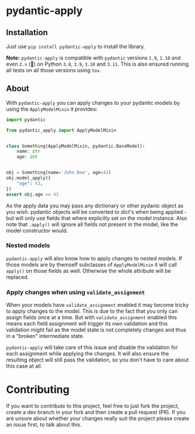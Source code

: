 # pydantic-apply

## Installation

Just use `pip install pydantic-apply` to install the library.

**Note:** `pydantic-apply` is compatible with `pydantic` versions `1.9`, `1.10` and even `2.x` (🥳) on
Python `3.8`, `3.9`, `3.10` and `3.11`. This is also ensured running all tests on all those versions
using `tox`.

## About

With `pydantic-apply` you can apply changes to your pydantic models by using
the `ApplyModelMixin` it provides:

```python
import pydantic

from pydantic_apply import ApplyModelMixin


class Something(ApplyModelMixin, pydantic.BaseModel):
    name: str
    age: int


obj = Something(name='John Doe', age=42)
obj.model_apply({
    "age": 43,
})
assert obj.age == 43
```

As the apply data you may pass any dictionary or other pydanic object as you
wish. pydantic objects will be converted to dict's when being applied - but will
only use fields that where explicitly set on the model instance. Also note
that `.apply()` will ignore all fields not present in the model, like the
model constructor would.

### Nested models

`pydantic-apply` will also know how to apply changes to nested models. If those
models are by themself subclasses of `ApplyModelMixin` it will call `apply()`
on those fields as well. Otherwise the whole attribute will be replaced.

### Apply changes when using `validate_assignment`

When your models have `validate_assignment` enabled it may become tricky to
apply changes to the model. This is due to the fact that you only can assign
fields once at a time. But with `validate_assignment` enabled this means each
field assignment will trigger its own validation and this validation might
fail as the model state is not completely changes and thus in a "broken"
intermediate state.

`pydantic-apply` will take care of this issue and disable the validation for
each assignment while applying the changes. It will also ensure the resulting
object will still pass the validation, so you don't have to care about this
case at all.

# Contributing

If you want to contribute to this project, feel free to just fork the project,
create a dev branch in your fork and then create a pull request (PR). If you
are unsure about whether your changes really suit the project please create an
issue first, to talk about this.
